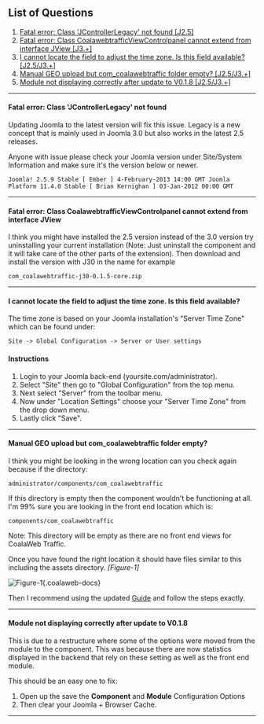 ## List of Questions
1.  [Fatal error: Class 'JControllerLegacy' not found \[J2.5\]](#q1)
2.  [Fatal error: Class CoalawebtrafficViewControlpanel cannot extend from interface JView \[J3.+\]](#q2)
3.  [I cannot locate the field to adjust the time zone. Is this field available? \[J2.5/J3.+\]](#q3)
4.  [Manual GEO upload but com_coalawebtraffic folder empty? \[J2.5/J3.+\]](#q4)
5.  [Module not displaying correctly after update to V0.1.8 \[J2.5/J3.+\]](#q5)

***

#### <a class="doc-top"  name="q1"></a>Fatal error: Class 'JControllerLegacy' not found

Updating Joomla to the latest version will fix this issue. Legacy is a new concept that is mainly used in Joomla 3.0 but also works in the latest 2.5 releases.

Anyone with issue please check your Joomla version under Site/System Information and make sure it's the version below or newer.

    Joomla! 2.5.9 Stable [ Ember ] 4-February-2013 14:00 GMT Joomla Platform 11.4.0 Stable [ Brian Kernighan ] 03-Jan-2012 00:00 GMT

***

#### <a name="q2"></a>Fatal error: Class CoalawebtrafficViewControlpanel cannot extend from interface JView

I think you might have installed the 2.5 version instead of the 3.0 version try uninstalling your current installation (Note: Just uninstall the component and it will take care of the other parts of the extension). Then download and install the version with J30 in the name for example

    com_coalawebtraffic-j30-0.1.5-core.zip

***

#### <a name="q3"></a>I cannot locate the field to adjust the time zone. Is this field available?

The time zone is based on your Joomla installation's "Server Time Zone" which can be found under:

    Site -> Global Configuration -> Server or User settings

#### Instructions

1.  Login to your Joomla back-end (yoursite.com/administrator).
2.  Select "Site" then go to "Global Configuration" from the top menu.
3.  Next select "Server" from the toolbar menu.
4.  Now under "Location Settings" choose your "Server Time Zone" from the drop down menu.
5.  Lastly click "Save".

***

#### <a name="q4"></a>Manual GEO upload but com_coalawebtraffic folder empty?

I think you might be looking in the wrong location can you check again because if the directory:

    administrator/components/com_coalawebtraffic

If this directory is empty then the component wouldn't be functioning at all. I'm 99% sure you are looking in the front end location which is:

    components/com_coalawebtraffic

<div class="uk-alert">Note: This directory will be empty as there are no front end views for CoalaWeb Traffic.</div>

Once you have found the right location it should have files similar to this including the assets directory. *\[Figure-1\]*

![Figure-1](https://d1tgoab1lhw0tx.cloudfront.net/images/docs/joomla-extensions/traffic/faq/cw-traffic-faq-geo-1.png "Figure-1"){.coalaweb-docs}

Then I recommend using the updated [Guide](/support/documentation/category/extensions) and follow the steps exactly.

***

#### <a name="q5"></a>Module not displaying correctly after update to V0.1.8

This is due to a restructure where some of the options were moved from the module to the component. This was because there are now statistics displayed in the backend that rely on these setting as well as the front end module.

This should be an easy one to fix:

1.  Open up the save the **Component** and **Module** Configuration Options
2.  Then clear your Joomla + Browser Cache.

***